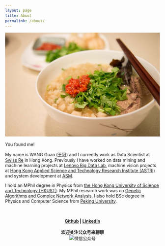```yaml
---
layout: page
title: About
permalink: /about/
---
```



![](/images/yangroupaomo.jpg)



You found me!


My name is WANG Guan (王冠) and I currently work as Data Scientist at [Swiss Re](http://www.swissre.com/) in Hong Kong. Previously I have worked on data mining and machine learning projects at [Lenovo Big Data Lab](http://www.onebit.hk/), machine vision projects at [Hong Kong Applied Science and Technology Research Institute (ASTRI)](https://www.astri.org/) and system development at [ASM](http://www1.asmpacific.com/en/).


I hold an MPhil degree in Physics from [the Hong Kong University of Science and Technology (HKUST)](http://www.ust.hk/). My MPhil research work was on [Genetic Algorithms and Complex Network Analysis](http://repository.ust.hk/ir/Record/1783.1-7674). I also hold BSc degree in Physics and Computer Science from [Peking University](http://www.pku.edu.cn/).


<p align="center">
  <br><br><b>
  <a href="https://github.com/crownpku">Github</a> |
  <a href="https://www.linkedin.com/in/crownpku/">LinkedIn</a></b>
  <br><br>
  <b>欢迎关注公众号来聊聊</b><br>
  <img src="https://crownpku.github.io/images/dashang/gongzhonghao.jpg" alt="微信公众号"/>
</p>

